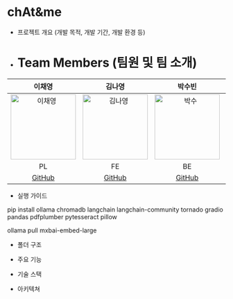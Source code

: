 # chAt&me

- 프로젝트 개요 (개발 목적, 개발 기간, 개발 환경 등)

- # Team Members (팀원 및 팀 소개)
  
| 이채영 | 김나영 | 박수빈 | 원민 |
|:------:|:------:|:------:|:------:|
| <img src="https://github.com/user-attachments/assets/86b2f0a0-4f78-4295-b312-8b93bfe75287" alt="이채영" width="150"> | <img src="https://github.com/user-attachments/assets/d222b45a-2d3a-41e3-b1f5-cc8cea8e61d6" alt="김나영" width="150"> | <img src="https://github.com/user-attachments/assets/7cbaa641-332f-495d-b3fc-a27679eeb173" alt="박수" width="150"> | <img src="https://github.com/user-attachments/assets/409d635f-9ffb-4aee-9330-bf4ab14b43af" alt="원민" width="150"> |
| PL | FE | BE | AI |
| [GitHub](https://github.com/yichaeyoung) | [GitHub](https://github.com/knyjs0710) | [GitHub](https://github.com/ps9b) | [GitHub](https://github.com/wonmin9211) |


- 실행 가이드

pip install ollama chromadb langchain langchain-community tornado gradio pandas pdfplumber pytesseract pillow

ollama pull mxbai-embed-large

- 폴더 구조

- 주요 기능

- 기술 스택

- 아키텍쳐
